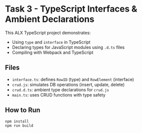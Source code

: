 # Task 3 - TypeScript Interfaces & Ambient Declarations

This ALX TypeScript project demonstrates:

- Using `type` and `interface` in TypeScript
- Declaring types for JavaScript modules using `.d.ts` files
- Compiling with Webpack and TypeScript

## Files

- `interface.ts`: defines `RowID` (type) and `RowElement` (interface)
- `crud.js`: simulates DB operations (insert, update, delete)
- `crud.d.ts`: ambient type declarations for `crud.js`
- `main.ts`: uses CRUD functions with type safety

## How to Run

```bash
npm install
npm run build
```
